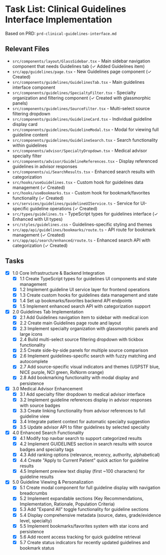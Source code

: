 # Task List: Clinical Guidelines Interface Implementation

Based on PRD: `prd-clinical-guidelines-interface.md`

## Relevant Files
- `src/components/layout/GlassSidebar.tsx` - Main sidebar navigation component that needs Guidelines tab (✓ Added Guidelines item)
- `src/app/guidelines/page.tsx` - New Guidelines page component (✓ Created)
- `src/components/guidelines/GuidelinesTab.tsx` - Main guidelines interface component
- `src/components/guidelines/SpecialtyFilter.tsx` - Specialty organization and filtering component (✓ Created with glassmorphic panels)
- `src/components/guidelines/SourceFilter.tsx` - Multi-select source filtering dropdown
- `src/components/guidelines/GuidelineCard.tsx` - Individual guideline display card
- `src/components/guidelines/GuidelineModal.tsx` - Modal for viewing full guideline content
- `src/components/guidelines/GuidelineSearch.tsx` - Search functionality within guidelines
- `src/components/advisor/SpecialtyDropdown.tsx` - Medical advisor specialty filter
- `src/components/advisor/GuidelineReferences.tsx` - Display referenced guidelines in advisor responses
- `src/components/ui/SearchResults.tsx` - Enhanced search results with categorization
- `src/hooks/useGuidelines.tsx` - Custom hook for guidelines data management (✓ Created)
- `src/hooks/useBookmarks.tsx` - Custom hook for bookmark/favorites functionality (✓ Created)
- `src/services/guidelines/guidelineUIService.ts` - Service for UI-specific guideline operations (✓ Created)
- `src/types/guidelines.ts` - TypeScript types for guidelines interface (✓ Enhanced with UI types)
- `src/styles/guidelines.css` - Guidelines-specific styling and themes
- `src/app/api/guidelines/bookmarks/route.ts` - API route for bookmark management (✓ Created)
- `src/app/api/search/enhanced/route.ts` - Enhanced search API with categorization (✓ Created)

## Tasks

- [x] 1.0 Core Infrastructure & Backend Integration
  - [x] 1.1 Create TypeScript types for guidelines UI components and state management
  - [x] 1.2 Implement guideline UI service layer for frontend operations
  - [x] 1.3 Create custom hooks for guidelines data management and state
  - [x] 1.4 Set up bookmarks/favorites backend API endpoints
  - [x] 1.5 Implement enhanced search API with categorization support

- [x] 2.0 Guidelines Tab Implementation  
  - [x] 2.1 Add Guidelines navigation item to sidebar with medical icon
  - [x] 2.2 Create main Guidelines page route and layout
  - [x] 2.3 Implement specialty organization with glassmorphic panels and large icons
  - [x] 2.4 Build multi-select source filtering dropdown with tickbox functionality
  - [x] 2.5 Create side-by-side panels for multiple source comparison
  - [x] 2.6 Implement guidelines-specific search with fuzzy matching and autocomplete
  - [x] 2.7 Add source-specific visual indicators and themes (USPSTF blue, NICE purple, NCI green, RxNorm orange)
  - [x] 2.8 Add bookmarking functionality with modal display and persistence

- [x] 3.0 Medical Advisor Enhancement
  - [x] 3.1 Add specialty filter dropdown to medical advisor interface
  - [x] 3.2 Implement guideline references display in advisor responses with source badges
  - [x] 3.3 Create linking functionality from advisor references to full guideline view
  - [x] 3.4 Integrate patient context for automatic specialty suggestion
  - [x] 3.5 Update advisor API to filter guidelines by selected specialty

- [x] 4.0 Enhanced Search Functionality
  - [x] 4.1 Modify top navbar search to support categorized results
  - [x] 4.2 Implement GUIDELINES section in search results with source badges and specialty tags
  - [x] 4.3 Add ranking options (relevance, recency, authority, alphabetical)
  - [x] 4.4 Create "Apply to Current Patient" quick action for guideline results
  - [x] 4.5 Implement preview text display (first ~100 characters) for guideline results

- [x] 5.0 Guideline Viewing & Personalization
  - [x] 5.1 Create modal component for full guideline display with navigation breadcrumbs
  - [x] 5.2 Implement expandable sections (Key Recommendations, Implementation, Rationale, Population Criteria)
  - [x] 5.3 Add "Expand All" toggle functionality for guideline sections
  - [x] 5.4 Display comprehensive metadata (source, dates, grade/evidence level, specialty)
  - [x] 5.5 Implement bookmarks/favorites system with star icons and persistence
  - [x] 5.6 Add recent access tracking for quick guideline retrieval
  - [x] 5.7 Create status indicators for recently updated guidelines and bookmark status 
